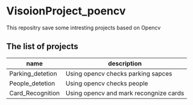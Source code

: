 # VisoionProject_poencv
This repositry save some intresting projects based on Opencv
## The list of projects
|  name   |  description |
|  ----  | ----  |
| Parking_detetion  | Using opencv checks parking sapces |
| People_detetion  | Using opencv checks people |
| Card_Recognition | Using opencv and mark recongnize cards|
